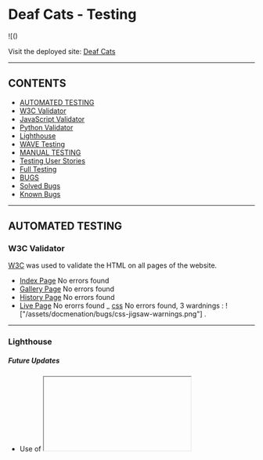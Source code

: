 # Deaf Cats - Testing

![()

Visit the deployed site: [Deaf Cats]()

---

## CONTENTS

- [AUTOMATED TESTING](#automated-testing)
- [W3C Validator](#w3c-validator)
- [JavaScript Validator](#javascript-validator)
- [Python Validator](#python-validator)
- [Lighthouse](#lighthouse)
- [WAVE Testing](#wave-testing)
- [MANUAL TESTING](#manual-testing)
- [Testing User Stories](#testing-user-stories)
- [Full Testing](#full-testing)
- [BUGS](#bugs)
- [Solved Bugs](#solved-bugs)
- [Known Bugs](#known-bugs)

---

## AUTOMATED TESTING

### W3C Validator

[W3C](https://validator.w3.org/) was used to validate the HTML on all pages of the website.

- [Index Page]() No errors found
- [Gallery Page]() No errors found
- [History Page]() No errors found
- [Live Page]() No erorrs found
  \_ [css]() No errors found, 3 wardnings : !["/assets/docmenation/bugs/css-jigsaw-warnings.png"]
  .

---

### Lighthouse

##### Future Updates

- Use of <iframe>
  slows down result as it is a lot of data to load. The use of <lite-youtube> (https://github.com/justinribeiro/lite-youtube/tree/main) would improve this result but I have not been able to successfully implement this.

### Desktop Results

- [Index Page]()
- [Gallery Page]()
- [History Page]()
- [Live Page]()

---

### WAVE Testing

[WAVE](http://wave.webaim.org/) (Web Accessibility Evaluation Tool)

![Initial result](/assets/documentation/testing/wave-intitial-result.png)

- Missing form label for modal form text box (added)
- Contrast updated manually to pass accessability guidelines:

![Wave contrast editor 1](/assets/documentation/testing/wave-contrast-pass1.png)
![Wave contrast editor 2](/assets/documentation/testing/wave-contrast-pass-footer.png)

![Final result](/assets/documentation/testing/wave-final-result.png)

---

## MANUAL TESTING

### Testing User Stories

| Goals                 | How are they achieved? | Image |
| :-------------------- | :--------------------- | :---- |
| `First Time Visitors` |
|                       |                        |       |
|                       |                        | :---  |
|                       |                        | :---  |
|                       |                        | :---  |
| `Returning Visitors`  |
|                       |                        |       |
|                       |                        | :---  |
|                       |                        | :---  |
|                       |                        | :---  |
|                       | :---                   |
| `Admin User`          |
|                       |                        |       |
|                       |                        |       |

---

### Full Testing

Full testing was performed on the following devices:

- Laptop:

Each device tested the site using the following browsers:

Google Chrome

| Feature              | Expected Outcome | Testing Performed | Result | Pass/Fail |
| -------------------- | ---------------- | ----------------- | ------ | --------- | --- |
| `Navbar`             |
|                      |                  |                   |        |           |
|                      |                  |                   |        |           |
|                      |                  |                   |        |           |
|                      |                  |                   |        |           |
| `Footer`             |
|                      |                  |                   |        |           |
|                      |                  |                   |        |           |
|                      |                  |                   |        |           |
|                      |                  |                   |        |           |
|                      |                  |                   |        |           |
| `Home Page`          |
|                      |                  |                   |        |
|                      |                  |                   |        |           |
|                      |                  |                   |        |           |
|                      |                  |                   |        |           |
|                      |                  |                   |        |           |
| `Gallery Page`       |
|                      |                  |                   |        |           |
|                      |                  |                   |        |           |
|                      |                  |                   |        |           |
|                      |                  |                   |        |           |
| `History Page`       |
|                      |                  |                   |        |           |     |
|                      |                  |                   |        |           |
|                      |                  |                   |        |           |
|                      |                  |                   |        |           |
|                      |                  |                   |        |           |
| `Live Page`          |
|                      |                  |                   |        |           |
|                      |                  |                   |        |           |
|                      |                  |                   |        |           |
|                      |                  |                   |        |           |
|                      |                  |                   |        |           |
| `Contact Form Modal` |
|                      |                  |                   |        |           |
|                      |                  |                   |        |           |
|                      |                  |                   |        |           |
|                      |                  |                   |        |           |
|                      |                  |                   |        |           |

---

## BUGS

### Solved Bugs

| No. | Bug | How I solved the issue | | |
| -- | ---------------- | ---------------------- | ------ | -- | |
| 1 | Hero image won't display | I was seeking tutor support for another issue and Gemma spotted a typo, the class I was attempting to target did not match with the index page. |![No Hero image](documentation/bugs/bug-hero-image-wont-display.png) | |
| 2 | Modal displayed under background | Stackoverflow forum(https://stackoverflow.com/questions/41292673/bootstrap-modal-opens-but-stays-in-gray-background-and-cannot-close-or-interact) Bootstrap z-index{https://getbootstrap.com/docs/5.0/layout/z-index/} | ![Modal under background](documentation/bugs/bug-modal-display-under-background.jpg) | |
| 3 | Social media icons altered when bootstrap updated to include script needed for Modal | Tutor assistance sought. I was not using the best Fontawesome icon classes and the script was at the top, not the bottom of the html page. | ![Lost social media icons](documentation/bugs/bug-lost-social-icons-added-modal.jpg) | |
| 4 | Modal components not working when clicked | Rewatched Code Institute video on Modals and moved code to bottom of html page, now fully functioning. | ![Navbar styling lost](documentation/bugs/bug-navbar-styling-lost.jpg) | |
| 5 | Youtube video not playing | Change of embed method, now working. | | |
| 6 | History grid made with flexbox tutorial not changing to stack style for smaller screen sizes | I requested tutor support, they suggested I use Bootstrap grid instead of flexbox to be in keeping with the rest of the website. | ![Grid not responsive](documentation/bugs/grid-not-responsive.png) | |
| 7 | Footer has too many parts for mobile view | I researched how to get different columns to dissapear, I found some help on Stack Overflow and learned about d-none for Bootstrap elements | ![No watch link](documentation/bugs/nav-toggler-working-no-watch-link.png) | |
| 8 | Navbar didn't revert to button for smaller screens | I don't know what I changed to get this working, but as I was trying to target other things it started working! However, it wasn't converting at the right breakpoint. I found some help on Stack Overflow (https://stackoverflow.com/questions/19827605/how-to-change-bootstrap-navbar-collapse-breakpoint) I then had to update margins for difference @media queries | ![Nav button](documentation/bugs/nav-toggler-working-no-watch-link.png) | |
| 9 | Homepage image didn't fit container | I researched the issue and found it was an object-fit issue. has been amended and now fills container and is responsive | | |
| 10 | Navbar container background displays under button | I changed the background colour to the same as the body for smaller screen sizes so it appears hidden. The use of display:none would resuly in no button displayed. | ![Nav background](documentation/bugs/navbar-container-background-displaying-with-button.png) | |
| 11 | @media queries not funtioning when mobile type is selected in Google dev tools, but is working in responsive setting | I had mistakenly put the meta name as the page title not as "viewport", I did this in response to validator results recently. Now I have corrected it the media queries are all functioning. | ![Media queries not functioning](documentation/bugs/media-query-not-functional.png) | |
| 12 | Gallery page navigation not displaying inline as on other pages. | I found this bug during a mentoring session. I found out later that I had a typo in the <meta name="viewport"> section of the header. Once this was corrected it displayed as normal. | ![No viewport](documentation/bugs/bug-no-viewport.png) | |
| 13 | Navbar not collapsed on medium screen sizes | I realised that my grid column was targeting md instead of lg for the button toggle. I changed this and now the navbar is collapsed for tablet and mobile. | ![Navbar not collapsed](documentation/bugs/bug-navbar-not-collapsed.png) | |
| 14 | After applying flex properties to the footer sections the social links went out of alignment. | I couldn't figure out how to align them again, so after a few hours I got tutor assistance to help fix the issue. I was not targeting the right elements with flex properties. | ![Social icon misalignment](documentation/bugs/bug-social-icon-misaligned.png) | |
| 15 | Logo too large for medium screen, altert and heading out of alignment | I used chrome dev tools to find the appropriate size that won't put the sections out of alignment | ![Logo to big](documentation/bugs/bug-logo-too-big.png) | |
| 16 |  | | | |
| 17 | | | | |
| 18 | | | | |
| 19 | | | | |

---

### Known Bugs

| No  | Bug |     |
| :-- | :-- | :-- | --- | --- |
|  1  | The hero text sits too low in the viewport | I couldn't find the right size for the text box as I have ran out of time to build (I may come back to this issue later) | ![Hero text alignment](documentation/bugs/known-bug-hero-text-alignment.png) |     |
|     | The hero text sits too low in the viewport |     | ![Scroll on mobile](documentation/bugs/known-bug-scroll-mobile.png) |    |
|     | The hero text sits too low in the viewport |     | ![Scroll on mobile](documentation/bugs/known-bug-scroll-on-mobile.png) |     |
|  2  | The header top margins are too large on some devices | I have ran out of time to fix this, but adjusting the unit of measurement or being more precise may give better results. | ![Large Margins](documentation/bugs/known-bug-large-margins.png) |     |
|  3  |  |     |     |     |
|     |     |     |     |     |
